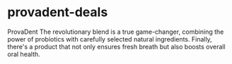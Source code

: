 # provadent-deals
ProvaDent The revolutionary blend is a true game-changer, combining the power of probiotics with carefully selected natural ingredients. Finally, there's a product that not only ensures fresh breath but also boosts overall oral health.

